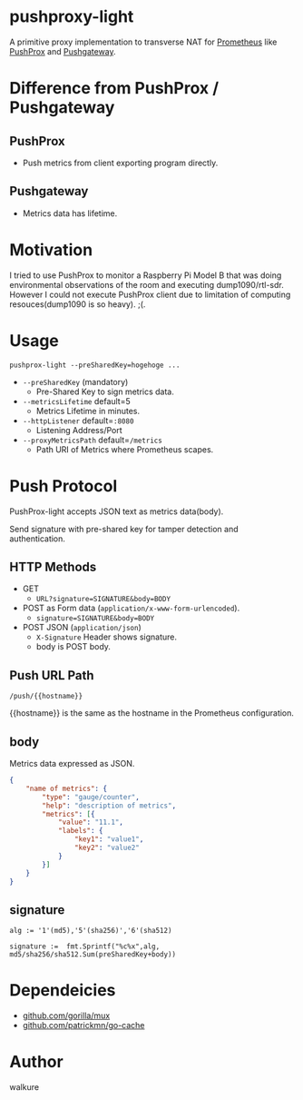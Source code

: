 # pushproxy-light

A primitive proxy implementation to transverse NAT for [Prometheus](https://prometheus.io/) like [PushProx](https://github.com/prometheus-community/PushProx) and [Pushgateway](https://github.com/prometheus/pushgateway).

# Difference from PushProx / Pushgateway

## PushProx
 - Push metrics from client exporting program directly.


## Pushgateway
- Metrics data has lifetime.

# Motivation

I tried to use PushProx to monitor a Raspberry Pi Model B that was doing environmental observations of the room and executing dump1090/rtl-sdr. However I could not execute PushProx client due to limitation of computing resouces(dump1090 is so heavy). ;(.

# Usage
 `pushprox-light --preSharedKey=hogehoge ...`

- `--preSharedKey` (mandatory)
  - Pre-Shared Key to sign metrics data.
- `--metricsLifetime` default=5
  - Metrics Lifetime in minutes.
- `--httpListener`  default=`:8080`
  - Listening Address/Port
- `--proxyMetricsPath` default=`/metrics`
  - Path URI of Metrics where Prometheus scapes.

# Push Protocol
PushProx-light accepts JSON text as metrics data(body).

Send signature with pre-shared key for tamper detection and authentication.

## HTTP Methods
- GET
  - `URL?signature=SIGNATURE&body=BODY`
- POST as Form data (`application/x-www-form-urlencoded`).
  - `signature=SIGNATURE&body=BODY`
- POST JSON (`application/json`)
  - `X-Signature` Header shows signature.
  - body is POST body.

## Push URL Path

`/push/{{hostname}}`

{{hostname}} is the same as the hostname in the Prometheus configuration.

## body
Metrics data expressed as JSON.

```json
{
	"name of metrics": {
		"type": "gauge/counter",
		"help": "description of metrics",
		"metrics": [{
			"value": "11.1",
			"labels": {
				"key1": "value1",
				"key2": "value2"
			}
		}]
	}
}
```

## signature

`alg := '1'(md5),'5'(sha256)','6'(sha512)`

`signature :=  fmt.Sprintf("%c%x",alg, md5/sha256/sha512.Sum(preSharedKey+body))`

# Dependeicies
- [github.com/gorilla/mux](https://github.com/gorilla/mux)
- [github.com/patrickmn/go-cache](https://github.com/patrickmn/go-cache)

# Author
walkure 